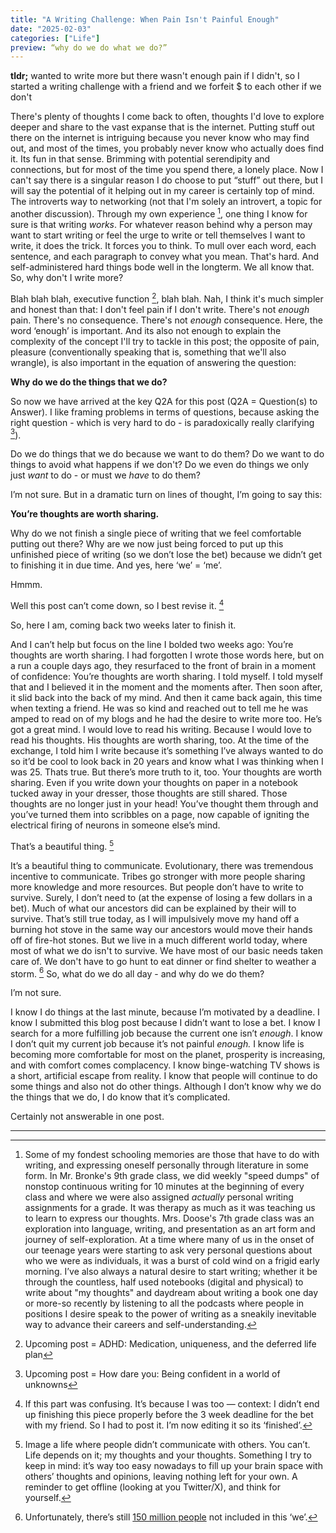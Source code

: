 ```yaml
---
title: "A Writing Challenge: When Pain Isn't Painful Enough"
date: "2025-02-03"
categories: ["Life"]
preview: “why do we do what we do?”
---
```


**tldr;** wanted to write more but there wasn't enough pain if I didn't, so I started a writing challenge with a friend and we forfeit $ to each other if we don't

There's plenty of thoughts I come back to often, thoughts I'd love to explore deeper and share to the vast expanse that is the internet. Putting stuff out there on the internet is intriguing because you never know who may find out, and most of the times, you probably never know who actually does find it. Its fun in that sense. Brimming with potential serendipity and connections, but for most of the time you spend there, a lonely place. Now I can't say there is a singular reason I do choose to put “stuff” out there, but I will say the potential of it helping out in my career is certainly top of mind. The introverts way to networking (not that I'm solely an introvert, a topic for another discussion). Through my own experience [^1], one thing I know for sure is that writing *works*. For whatever reason behind why a person may want to start writing or feel the urge to write or tell themselves I want to write, it does the trick. It forces you to think. To mull over each word, each sentence, and each paragraph to convey what you mean. That's hard. And self-administered hard things bode well in the longterm. We all know that. So, why don't I write more?

Blah blah blah, executive function [^2], blah blah. Nah, I think it's much simpler and honest than that: I don't feel pain if I don't write. There's not *enough* pain. There's no consequence. There's not *enough* consequence. Here, the word ‘enough’ is important. And its also not enough to explain the complexity of the concept I'll try to tackle in this post; the opposite of pain, pleasure (conventionally speaking that is, something that we'll also wrangle), is also important in the equation of answering the question:

**Why do we do the things that we do?**

So now we have arrived at the key Q2A for this post (Q2A = Question(s) to Answer). I like framing problems in terms of questions, because asking the right question - which is very hard to do - is paradoxically really clarifying [^3]).

Do we do things that we do because we want to do them? Do we want to do things to avoid what happens if we don't? Do we even do things we only just *want* to do - or must we *have* to do them?

I’m not sure. But in a dramatic turn on lines of thought, I’m going to say this: 


**You’re thoughts are worth sharing.**


Why do we not finish a single piece of writing that we feel comfortable putting out there? Why are we now just being forced to put up this unfinished piece of writing (so we don’t lose the bet) because we didn’t get to finishing it in due time. And yes, here ‘we’ = ‘me’.

Hmmm.

Well this post can’t come down, so I best revise it. [^4]


So, here I am, coming back two weeks later to finish it. 

And I can’t help but focus on the line I bolded two weeks ago: You’re thoughts are worth sharing. I had forgotten I wrote those words here, but on a run a couple days ago, they resurfaced to the front of brain in a moment of confidence: You’re thoughts are worth sharing. I told myself. I told myself that and I believed it in the moment and the moments after. Then soon after, it slid back into the back of my mind. And then it came back again, this time when texting a friend. He was so kind and reached out to tell me he was amped to read on of my blogs and he had the desire to write more too. He’s got a great mind. I would love to read his writing. Because I would love to read his thoughts. His thoughts are worth sharing, too. At the time of the exchange, I told him I write because it’s something I’ve always wanted to do so it’d be cool to look back in 20 years and know what I was thinking when I was 25. Thats true. But there’s more truth to it, too. Your thoughts are worth sharing. Even if you write down your thoughts on paper in a notebook tucked away in your dresser, those thoughts are still shared. Those thoughts are no longer just in your head! You’ve thought them through and you’ve turned them into scribbles on a page, now capable of igniting the electrical firing of neurons in someone else’s mind.

That’s a beautiful thing. [^5]

It’s a beautiful thing to communicate. Evolutionary, there was tremendous incentive to communicate. Tribes go stronger with more people sharing more knowledge and more resources. But people don’t have to write to survive. Surely, I don’t need to (at the expense of losing a few dollars in a bet). Much of what our ancestors did can be explained by their will to survive. That’s still true today, as I will impulsively move my hand off a burning hot stove in the same way our ancestors would move their hands off of fire-hot stones. But we live in a much different world today, where most of what we do isn't to survive. We have most of our basic needs taken care of. We don't have to go hunt to eat dinner or find shelter to weather a storm. [^6] So, what do we do all day - and why do we do them?

I’m not sure.

I know I do things at the last minute, because I’m motivated by a deadline. I know I submitted this blog post because I didn’t want to lose a bet. I know I search for a more fulfilling job because the current one isn’t *enough*. I know I don’t quit my current job because it’s not painful *enough.* I know life is becoming more comfortable for most on the planet, prosperity is increasing, and with comfort comes complacency. I know binge-watching TV shows is a short, artificial escape from reality. I know that people will continue to do some things and also not do other things. Although I don’t know why we do the things that we do, I do know that it’s complicated. 

Certainly not answerable in one post.


---


[^1]: Some of my fondest schooling memories are those that have to do with writing, and expressing oneself personally through literature in some form. In Mr. Bronke's 9th grade class, we did weekly "speed dumps" of nonstop continuous writing for 10 minutes at the beginning of every class and where we were also assigned *actually* personal writing assignments for a grade. It was therapy as much as it was teaching us to learn to express our thoughts. Mrs. Doose's 7th grade class was an exploration into language, writing, and presentation as an art form and journey of self-exploration. At a time where many of us in the onset of our teenage years were starting to ask very personal questions about who we were as individuals, it was a burst of cold wind on a frigid early morning. I’ve also always a natural desire to start writing; whether it be through the countless, half used notebooks (digital and physical) to write about "my thoughts" and daydream about writing a book one day or more-so recently by listening to all the podcasts where people in positions I desire speak to the power of writing as a sneakily inevitable way to advance their careers and self-understanding. 
[^2]: Upcoming post = ADHD: Medication, uniqueness, and the deferred life plan
[^3]: Upcoming post = How dare you: Being confident in a world of unknowns
[^4]: If this part was confusing. It’s because I was too — context: I didn’t end up finishing this piece properly before the 3 week deadline for the bet with my friend. So I had to post it. I’m now editing it so its ‘finished’.
[^5]: Image a life where people didn’t communicate with others. You can’t. Life depends on it; my thoughts and your thoughts. Something I try to keep in mind: it’s way too easy nowadays to fill up your brain space with others’ thoughts and opinions, leaving nothing left for your own. A reminder to get offline (looking at you Twitter/X), and think for yourself.
[^6]: Unfortunately, there’s still [150 million people](https://www.weforum.org/stories/2021/10/innovative-projects-tackling-homelessness-around-the-world/) not included in this ‘we’.